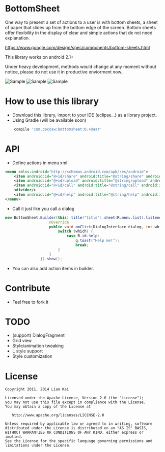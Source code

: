 BottomSheet
=======

One way to present a set of actions to a user is with bottom sheets, a sheet of paper that slides up from the bottom edge of the screen. Bottom sheets offer flexibility in the display of clear and simple actions that do not need explanation.

https://www.google.com/design/spec/components/bottom-sheets.html

This library works on android 2.1+

Under heavy development, methods would change at any moment without notice, please do not use it in productive enviorment now.

![Sample](https://github.com/soarcn/BottomSheet/blob/master/art/image.png?raw=true)
![Sample](https://github.com/soarcn/BottomSheet/blob/master/art/image1.png?raw=true)
![Sample](https://github.com/soarcn/BottomSheet/blob/master/art/image2.png?raw=true)

How to use this library
=======

- Download this library, import to your IDE (eclipse...) as a library project.
- Using Gradle (will be available soon)

```groovy
    compile 'com.cocosw:bottomsheet:0.+@aar' 
```

API
=======

- Define actions in menu xml

```xml
<menu xmlns:android="http://schemas.android.com/apk/res/android">
    <item android:id="@+id/share" android:title="@string/share" android:icon="@drawable/perm_group_messages"/>
    <item android:id="@+id/upload" android:title="@string/upload" android:icon="@drawable/perm_group_system_clock"/>
    <item android:id="@+id/call" android:title="@string/call" android:icon="@drawable/perm_group_phone_calls"/>
    <divider/>
    <item android:id="@+id/help" android:title="@string/help" android:icon="@drawable/perm_group_system_tools"/>
</menu>

```

- Call it just like you call a dialog

```java
new BottomSheet.Builder(this).title("title").sheet(R.menu.list).listener(new DialogInterface.OnClickListener() {
                    @Override
                    public void onClick(DialogInterface dialog, int which) {
                        switch (which) {
                            case R.id.help:
                                q.toast("Help me!");
                                break;
                        }
                    }
                }).show();

```
- You can also add action items in builder.

Contribute
=======

- Feel free to fork it

TODO
=======
- (support) DialogFragment
- Grid view
- Style/animation tweaking
- L style support
- Style customization


License
=======

    Copyright 2011, 2014 Liao Kai

    Licensed under the Apache License, Version 2.0 (the "License");
    you may not use this file except in compliance with the License.
    You may obtain a copy of the License at

       http://www.apache.org/licenses/LICENSE-2.0

    Unless required by applicable law or agreed to in writing, software
    distributed under the License is distributed on an "AS IS" BASIS,
    WITHOUT WARRANTIES OR CONDITIONS OF ANY KIND, either express or implied.
    See the License for the specific language governing permissions and
    limitations under the License.
